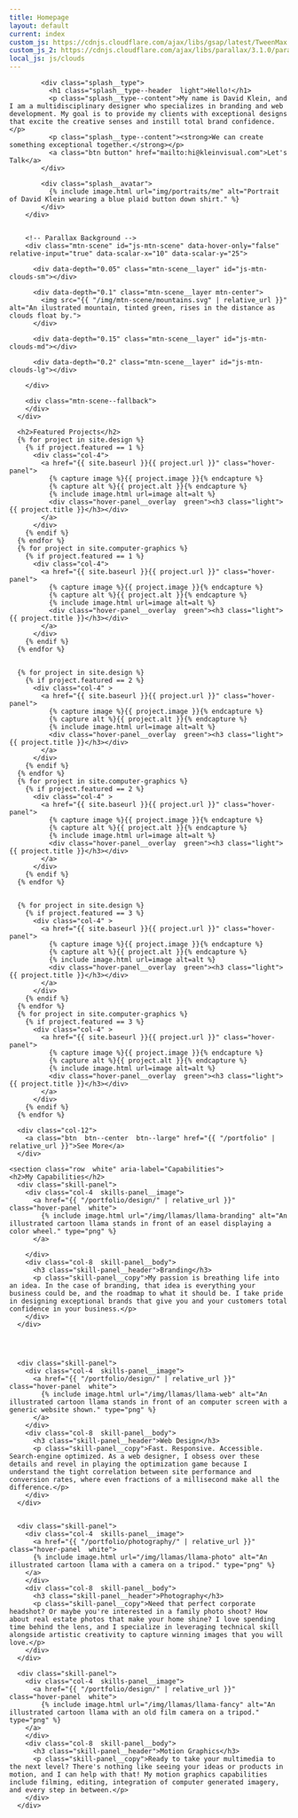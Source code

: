 ```yaml
---
title: Homepage
layout: default
current: index
custom_js: https://cdnjs.cloudflare.com/ajax/libs/gsap/latest/TweenMax.min
custom_js_2: https://cdnjs.cloudflare.com/ajax/libs/parallax/3.1.0/parallax.min
local_js: js/clouds
---
```


<main class="content  white">
  <!-- Home background & introduction -->
  <section class="splash  overflow  green" aria-label="Homepage introduction" >
      <div class="row">
        <div class="splash__intro">
        
            <div class="splash__type">
              <h1 class="splash__type--header  light">Hello!</h1>
              <p class="splash__type--content">My name is David Klein, and I am a multidisciplinary designer who specializes in branding and web development. My goal is to provide my clients with exceptional designs that excite the creative senses and instill total brand confidence.</p>
              <p class="splash__type--content"><strong>We can create something exceptional together.</strong></p>
              <a class="btn button" href="mailto:hi@kleinvisual.com">Let's Talk</a>
            </div>
            
            <div class="splash__avatar">
              {% include image.html url="img/portraits/me" alt="Portrait of David Klein wearing a blue plaid button down shirt." %}
            </div>
        </div>
        
        
        <!-- Parallax Background -->
        <div class="mtn-scene" id="js-mtn-scene" data-hover-only="false" relative-input="true" data-scalar-x="10" data-scalar-y="25">
        
          <div data-depth="0.05" class="mtn-scene__layer" id="js-mtn-clouds-sm"></div>
          
          <div data-depth="0.1" class="mtn-scene__layer mtn-center">
            <img src="{{ "/img/mtn-scene/mountains.svg" | relative_url }}" alt="An ilustrated mountain, tinted green, rises in the distance as clouds float by.">
          </div>
          
          <div data-depth="0.15" class="mtn-scene__layer" id="js-mtn-clouds-md"></div>
          
          <div data-depth="0.2" class="mtn-scene__layer" id="js-mtn-clouds-lg"></div>
          
        </div>
        
        <div class="mtn-scene--fallback">
        </div>
      </div>
  </section>
  
  
  
  
  
  <section class="row  white  full" aria-label="Design Samples">
    
      <h2>Featured Projects</h2>
      {% for project in site.design %}
        {% if project.featured == 1 %}
          <div class="col-4">
            <a href="{{ site.baseurl }}{{ project.url }}" class="hover-panel">
              {% capture image %}{{ project.image }}{% endcapture %}
              {% capture alt %}{{ project.alt }}{% endcapture %}
              {% include image.html url=image alt=alt %}
              <div class="hover-panel__overlay  green"><h3 class="light">{{ project.title }}</h3></div>
            </a>
          </div>
        {% endif %}
      {% endfor %}
      {% for project in site.computer-graphics %}
        {% if project.featured == 1 %}
          <div class="col-4">
            <a href="{{ site.baseurl }}{{ project.url }}" class="hover-panel">
              {% capture image %}{{ project.image }}{% endcapture %}
              {% capture alt %}{{ project.alt }}{% endcapture %}
              {% include image.html url=image alt=alt %}
              <div class="hover-panel__overlay  green"><h3 class="light">{{ project.title }}</h3></div>
            </a>
          </div>
        {% endif %}
      {% endfor %}
      
      
      {% for project in site.design %}
        {% if project.featured == 2 %}
          <div class="col-4" >
            <a href="{{ site.baseurl }}{{ project.url }}" class="hover-panel">
              {% capture image %}{{ project.image }}{% endcapture %}
              {% capture alt %}{{ project.alt }}{% endcapture %}
              {% include image.html url=image alt=alt %}
              <div class="hover-panel__overlay  green"><h3 class="light">{{ project.title }}</h3></div>
            </a>
          </div>
        {% endif %}
      {% endfor %}
      {% for project in site.computer-graphics %}
        {% if project.featured == 2 %}
          <div class="col-4" >
            <a href="{{ site.baseurl }}{{ project.url }}" class="hover-panel">
              {% capture image %}{{ project.image }}{% endcapture %}
              {% capture alt %}{{ project.alt }}{% endcapture %}
              {% include image.html url=image alt=alt %}
              <div class="hover-panel__overlay  green"><h3 class="light">{{ project.title }}</h3></div>
            </a>
          </div>
        {% endif %}
      {% endfor %}
      
      
      {% for project in site.design %}
        {% if project.featured == 3 %}
          <div class="col-4" >
            <a href="{{ site.baseurl }}{{ project.url }}" class="hover-panel">
              {% capture image %}{{ project.image }}{% endcapture %}
              {% capture alt %}{{ project.alt }}{% endcapture %}
              {% include image.html url=image alt=alt %}
              <div class="hover-panel__overlay  green"><h3 class="light">{{ project.title }}</h3></div>
            </a>
          </div>
        {% endif %}
      {% endfor %}
      {% for project in site.computer-graphics %}
        {% if project.featured == 3 %}
          <div class="col-4" >
            <a href="{{ site.baseurl }}{{ project.url }}" class="hover-panel">
              {% capture image %}{{ project.image }}{% endcapture %}
              {% capture alt %}{{ project.alt }}{% endcapture %}
              {% include image.html url=image alt=alt %}
              <div class="hover-panel__overlay  green"><h3 class="light">{{ project.title }}</h3></div>
            </a>
          </div>
        {% endif %}
      {% endfor %}
      
      <div class="col-12">
        <a class="btn  btn--center  btn--large" href="{{ "/portfolio" | relative_url }}">See More</a>
      </div>
      
  </section>
  
  
  
  
    <section class="row  white" aria-label="Capabilities">
    <h2>My Capabilities</h2>
      <div class="skill-panel">
        <div class="col-4  skills-panel__image">
          <a href="{{ "/portfolio/design/" | relative_url }}" class="hover-panel  white">
            {% include image.html url="/img/llamas/llama-branding" alt="An illustrated cartoon llama stands in front of an easel displaying a color wheel." type="png" %}
          </a>
          
        </div>
        <div class="col-8  skill-panel__body">
          <h3 class="skill-panel__header">Branding</h3>
          <p class="skill-panel__copy">My passion is breathing life into an idea. In the case of branding, that idea is everything your business could be, and the roadmap to what it should be. I take pride in designing exceptional brands that give you and your customers total confidence in your business.</p>
        </div>
      </div>
      
      
      
      
      <div class="skill-panel">
        <div class="col-4  skills-panel__image">
          <a href="{{ "/portfolio/design/" | relative_url }}" class="hover-panel  white">
            {% include image.html url="/img/llamas/llama-web" alt="An illustrated cartoon llama stands in front of an computer screen with a generic website shown." type="png" %}
          </a> 
        </div>
        <div class="col-8  skill-panel__body">
          <h3 class="skill-panel__header">Web Design</h3>
          <p class="skill-panel__copy">Fast. Responsive. Accessible. Search-engine optimized. As a web designer, I obsess over these details and revel in playing the optimization game because I understand the tight correlation between site performance and conversion rates, where even fractions of a millisecond make all the difference.</p>
        </div>
      </div>
      
      
      <div class="skill-panel">
        <div class="col-4  skills-panel__image">
          <a href="{{ "/portfolio/photography/" | relative_url }}" class="hover-panel  white">
          {% include image.html url="/img/llamas/llama-photo" alt="An illustrated cartoon llama with a camera on a tripod." type="png" %}
        </a>
        </div>
        <div class="col-8  skill-panel__body">
          <h3 class="skill-panel__header">Photography</h3>
          <p class="skill-panel__copy">Need that perfect corporate headshot? Or maybe you're interested in a family photo shoot? How about real estate photos that make your home shine? I love spending time behind the lens, and I specialize in leveraging technical skill alongside artistic creativity to capture winning images that you will love.</p>
        </div>
      </div>
      
      <div class="skill-panel">
        <div class="col-4  skills-panel__image">
          <a href="{{ "/portfolio/design/" | relative_url }}" class="hover-panel  white">
            {% include image.html url="/img/llamas/llama-fancy" alt="An illustrated cartoon llama with an old film camera on a tripod." type="png" %}
        </a>
        </div>
        <div class="col-8  skill-panel__body">
          <h3 class="skill-panel__header">Motion Graphics</h3>
          <p class="skill-panel__copy">Ready to take your multimedia to the next level? There's nothing like seeing your ideas or products in motion, and I can help with that! My motion graphics capabilities include filming, editing, integration of computer generated imagery, and every step in between.</p>
        </div>
      </div>
  </section>
  
  
  
  
  
</main>